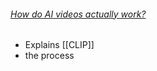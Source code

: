 ###### [How do AI videos actually work?](https://www.youtube.com/watch?v=iv-5mZ_9CPY)
- Explains [[CLIP]]
- the process